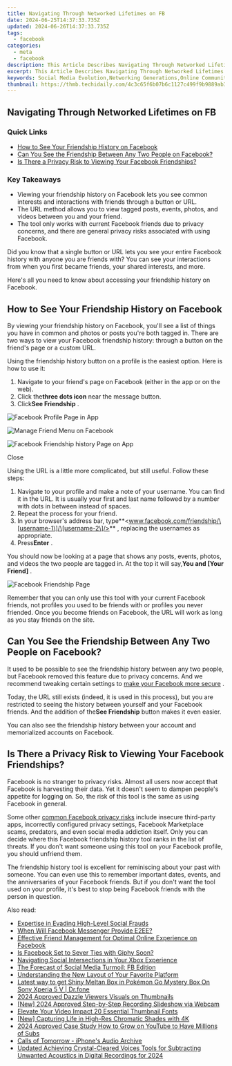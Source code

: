 ```yaml
---
title: Navigating Through Networked Lifetimes on FB
date: 2024-06-25T14:37:33.735Z
updated: 2024-06-26T14:37:33.735Z
tags:
  - facebook
categories:
  - meta
  - facebook
description: This Article Describes Navigating Through Networked Lifetimes on FB
excerpt: This Article Describes Navigating Through Networked Lifetimes on FB
keywords: Social Media Evolution,Networking Generations,Online Community Dynamics,Facebook Lifetime Journey,Virtual Connections Growth,Interactive Digital Age,Social Platform Life Cycle
thumbnail: https://thmb.techidaily.com/4c3c65f6b07b6c1127c499f9b9889ab3244702ce710d3692e68eb1f54ab083aa.jpg
---
```


## Navigating Through Networked Lifetimes on FB

### Quick Links

* [How to See Your Friendship History on Facebook](#how-to-see-your-friendship-history-on-facebook)
* [Can You See the Friendship Between Any Two People on Facebook?](#can-you-see-the-friendship-between-any-two-people-on-facebook)
* [Is There a Privacy Risk to Viewing Your Facebook Friendships?](#is-there-a-privacy-risk-to-viewing-your-facebook-friendships)

### Key Takeaways

* Viewing your friendship history on Facebook lets you see common interests and interactions with friends through a button or URL.
* The URL method allows you to view tagged posts, events, photos, and videos between you and your friend.
* The tool only works with current Facebook friends due to privacy concerns, and there are general privacy risks associated with using Facebook.

 Did you know that a single button or URL lets you see your entire Facebook history with anyone you are friends with? You can see your interactions from when you first became friends, your shared interests, and more.

 Here's all you need to know about accessing your friendship history on Facebook.

## How to See Your Friendship History on Facebook

 By viewing your friendship history on Facebook, you'll see a list of things you have in common and photos or posts you're both tagged in. There are two ways to view your Facebook friendship history: through a button on the friend's page or a custom URL.

 Using the friendship history button on a profile is the easiest option. Here is how to use it:

1. Navigate to your friend's page on Facebook (either in the app or on the web).
2. Click the**three dots icon** near the message button.
3. Click**See Friendship** .

![Facebook Profile Page in App](https://static1.makeuseofimages.com/wordpress/wp-content/uploads/2024/01/facebook-profile-page-in-app.jpg)

![Manage Friend Menu on Facebook](https://static1.makeuseofimages.com/wordpress/wp-content/uploads/2024/01/manage-friend-menu-on-facebook.jpg)

![Facebook Friendship history Page on App](https://static1.makeuseofimages.com/wordpress/wp-content/uploads/2024/01/facebook-friendship-page-on-app.jpg)

Close

 Using the URL is a little more complicated, but still useful. Follow these steps:

1. Navigate to your profile and make a note of your username. You can find it in the URL. It is usually your first and last name followed by a number with dots in between instead of spaces.
2. Repeat the process for your friend.
3. In your browser's address bar, type**<www.facebook.com/friendship/\[username-1\]/\[username-2\]/>** , replacing the usernames as appropriate.
4. Press**Enter** .

 You should now be looking at a page that shows any posts, events, photos, and videos the two people are tagged in. At the top it will say,**You and \[Your Friend\]** .

![Facebook Friendship Page](https://static1.makeuseofimages.com/wordpress/wp-content/uploads/2024/01/facebook-friendship-page.jpg)

 Remember that you can only use this tool with your current Facebook friends, not profiles you used to be friends with or profiles you never friended. Once you become friends on Facebook, the URL will work as long as you stay friends on the site.

## Can You See the Friendship Between Any Two People on Facebook?

 It used to be possible to see the friendship history between any two people, but Facebook removed this feature due to privacy concerns. And we recommend tweaking certain settings to [make your Facebook more secure](https://www.makeuseof.com/how-to-prevent-strangers-viewing-facebook-profile/) .

 Today, the URL still exists (indeed, it is used in this process), but you are restricted to seeing the history between yourself and your Facebook friends. And the addition of the**See Friendship** button makes it even easier.

 You can also see the friendship history between your account and memorialized accounts on Facebook.

## Is There a Privacy Risk to Viewing Your Facebook Friendships?

 Facebook is no stranger to privacy risks. Almost all users now accept that Facebook is harvesting their data. Yet it doesn't seem to dampen people's appetite for logging on. So, the risk of this tool is the same as using Facebook in general.

 Some other [common Facebook privacy risks](https://www.makeuseof.com/tag/the-top-4-risks-you-face-when-you-use-facebook/) include insecure third-party apps, incorrectly configured privacy settings, Facebook Marketplace scams, predators, and even social media addiction itself. Only you can decide where this Facebook friendship history tool ranks in the list of threats. If you don't want someone using this tool on your Facebook profile, you should unfriend them.

 The friendship history tool is excellent for reminiscing about your past with someone. You can even use this to remember important dates, events, and the anniversaries of your Facebook friends. But if you don't want the tool used on your profile, it's best to stop being Facebook friends with the person in question.


<ins class="adsbygoogle"
     style="display:block"
     data-ad-format="autorelaxed"
     data-ad-client="ca-pub-7571918770474297"
     data-ad-slot="1223367746"></ins>



<ins class="adsbygoogle"
     style="display:block"
     data-ad-client="ca-pub-7571918770474297"
     data-ad-slot="8358498916"
     data-ad-format="auto"
     data-full-width-responsive="true"></ins>

<span class="atpl-alsoreadstyle">Also read:</span>
<div><ul>
<li><a href="https://facebook.techidaily.com/expertise-in-evading-high-level-social-frauds/"><u>Expertise in Evading High-Level Social Frauds</u></a></li>
<li><a href="https://facebook.techidaily.com/when-will-facebook-messenger-provide-e2ee/"><u>When Will Facebook Messenger Provide E2EE?</u></a></li>
<li><a href="https://facebook.techidaily.com/effective-friend-management-for-optimal-online-experience-on-facebook/"><u>Effective Friend Management for Optimal Online Experience on Facebook</u></a></li>
<li><a href="https://facebook.techidaily.com/is-facebook-set-to-sever-ties-with-giphy-soon/"><u>Is Facebook Set to Sever Ties with Giphy Soon?</u></a></li>
<li><a href="https://facebook.techidaily.com/navigating-social-intersections-in-your-xbox-experience/"><u>Navigating Social Intersections in Your Xbox Experience</u></a></li>
<li><a href="https://facebook.techidaily.com/the-forecast-of-social-media-turmoil-fb-edition/"><u>The Forecast of Social Media Turmoil: FB Edition</u></a></li>
<li><a href="https://facebook.techidaily.com/understanding-the-new-layout-of-your-favorite-platform/"><u>Understanding the New Layout of Your Favorite Platform</u></a></li>
<li><a href="https://android-pokemon-go.techidaily.com/latest-way-to-get-shiny-meltan-box-in-pokemon-go-mystery-box-on-sony-xperia-5-v-drfone-by-drfone-virtual-android/"><u>Latest way to get Shiny Meltan Box in Pokémon Go Mystery Box On Sony Xperia 5 V | Dr.fone</u></a></li>
<li><a href="https://youtube-videos.techidaily.com/2024-approved-dazzle-viewers-visuals-on-thumbnails/"><u>2024 Approved  Dazzle Viewers  Visuals on Thumbnails</u></a></li>
<li><a href="https://visual-screen-recording.techidaily.com/new-2024-approved-step-by-step-recording-slideshow-via-webcam/"><u>[New] 2024 Approved  Step-by-Step  Recording Slideshow via Webcam</u></a></li>
<li><a href="https://youtube-clips.techidaily.com/elevate-your-video-impact-20-essential-thumbnail-fonts/"><u>Elevate Your Video Impact  20 Essential Thumbnail Fonts</u></a></li>
<li><a href="https://extra-lessons.techidaily.com/new-capturing-life-in-high-res-chromatic-shades-with-4k/"><u>[New] Capturing Life in High-Res Chromatic Shades with 4K</u></a></li>
<li><a href="https://youtube-help.techidaily.com/2024-approved-case-study-how-to-grow-on-youtube-to-have-millions-of-subs/"><u>2024 Approved  Case Study  How to Grow on YouTube to Have Millions of Subs</u></a></li>
<li><a href="https://extra-information.techidaily.com/calls-of-tomorrow-iphones-audio-archive/"><u>Calls of Tomorrow - iPhone's Audio Archive</u></a></li>
<li><a href="https://voice-adjusting.techidaily.com/updated-achieving-crystal-cleared-voices-tools-for-subtracting-unwanted-acoustics-in-digital-recordings-for-2024/"><u>Updated Achieving Crystal-Cleared Voices Tools for Subtracting Unwanted Acoustics in Digital Recordings for 2024</u></a></li>
</ul></div>
